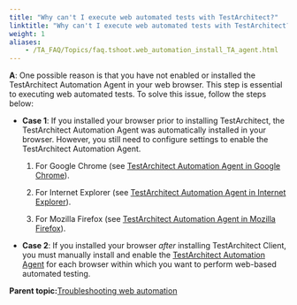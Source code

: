 ```yaml
--- 
title: "Why can't I execute web automated tests with TestArchitect?"
linktitle: "Why can't I execute web automated tests with TestArchitect?"
weight: 1
aliases: 
    - /TA_FAQ/Topics/faq.tshoot.web_automation_install_TA_agent.html
---
```


**A**: One possible reason is that you have not enabled or installed the TestArchitect Automation Agent in your web browser. This step is essential to executing web automated tests. To solve this issue, follow the steps below:

-   **Case 1**: If you installed your browser prior to installing TestArchitect, the TestArchitect Automation Agent was automatically installed in your browser. However, you still need to configure settings to enable the TestArchitect Automation Agent.

    1.  For Google Chrome \(see [TestArchitect Automation Agent in Google Chrome](/TA_Help/Topics/ug_preparing_Chrome.html)\).

    2.  For Internet Explorer \(see [TestArchitect Automation Agent in Internet Explorer](/TA_Help/Topics/ug_preparing_Internet_Explorer.html)\).

    3.  For Mozilla Firefox \(see [TestArchitect Automation Agent in Mozilla Firefox](/TA_Help/Topics/ug_preparing_Firefox.html)\).

-   **Case 2**: If you installed your browser *after* installing TestArchitect Client, you must manually install and enable the [TestArchitect Automation Agent](/TA_Help/Topics/Test_exec_automation_agent_manager.html) for each browser within which you want to perform web-based automated testing.


**Parent topic:**[Troubleshooting web automation](/TA_Automation/Topics/web_troubleshooting.html)

